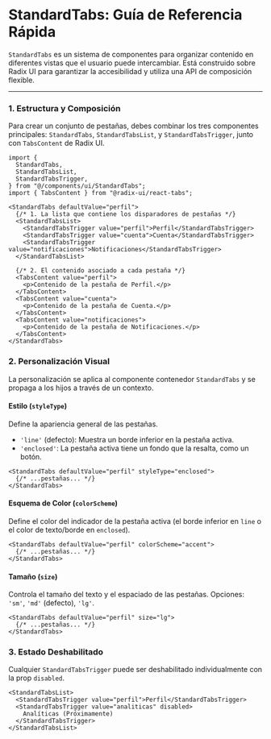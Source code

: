 # StandardTabs: Guía de Referencia Rápida

`StandardTabs` es un sistema de componentes para organizar contenido en diferentes vistas que el usuario puede intercambiar. Está construido sobre Radix UI para garantizar la accesibilidad y utiliza una API de composición flexible.

---

### 1. Estructura y Composición
Para crear un conjunto de pestañas, debes combinar los tres componentes principales: `StandardTabs`, `StandardTabsList`, y `StandardTabsTrigger`, junto con `TabsContent` de Radix UI.

```tsx
import {
  StandardTabs,
  StandardTabsList,
  StandardTabsTrigger,
} from "@/components/ui/StandardTabs";
import { TabsContent } from "@radix-ui/react-tabs";

<StandardTabs defaultValue="perfil">
  {/* 1. La lista que contiene los disparadores de pestañas */}
  <StandardTabsList>
    <StandardTabsTrigger value="perfil">Perfil</StandardTabsTrigger>
    <StandardTabsTrigger value="cuenta">Cuenta</StandardTabsTrigger>
    <StandardTabsTrigger value="notificaciones">Notificaciones</StandardTabsTrigger>
  </StandardTabsList>

  {/* 2. El contenido asociado a cada pestaña */}
  <TabsContent value="perfil">
    <p>Contenido de la pestaña de Perfil.</p>
  </TabsContent>
  <TabsContent value="cuenta">
    <p>Contenido de la pestaña de Cuenta.</p>
  </TabsContent>
  <TabsContent value="notificaciones">
    <p>Contenido de la pestaña de Notificaciones.</p>
  </TabsContent>
</StandardTabs>
```

### 2. Personalización Visual
La personalización se aplica al componente contenedor `StandardTabs` y se propaga a los hijos a través de un contexto.

#### Estilo (`styleType`)
Define la apariencia general de las pestañas.
-   `'line'` (defecto): Muestra un borde inferior en la pestaña activa.
-   `'enclosed'`: La pestaña activa tiene un fondo que la resalta, como un botón.

```tsx
<StandardTabs defaultValue="perfil" styleType="enclosed">
  {/* ...pestañas... */}
</StandardTabs>
```

#### Esquema de Color (`colorScheme`)
Define el color del indicador de la pestaña activa (el borde inferior en `line` o el color de texto/borde en `enclosed`).

```tsx
<StandardTabs defaultValue="perfil" colorScheme="accent">
  {/* ...pestañas... */}
</StandardTabs>
```

#### Tamaño (`size`)
Controla el tamaño del texto y el espaciado de las pestañas. Opciones: `'sm'`, `'md'` (defecto), `'lg'`.

```tsx
<StandardTabs defaultValue="perfil" size="lg">
  {/* ...pestañas... */}
</StandardTabs>
```

### 3. Estado Deshabilitado
Cualquier `StandardTabsTrigger` puede ser deshabilitado individualmente con la prop `disabled`.

```tsx
<StandardTabsList>
  <StandardTabsTrigger value="perfil">Perfil</StandardTabsTrigger>
  <StandardTabsTrigger value="analiticas" disabled>
    Analíticas (Próximamente)
  </StandardTabsTrigger>
</StandardTabsList>
```
